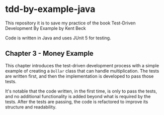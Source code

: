 # tdd-by-example-java
This repository it is to save my practice of the book Test-Driven Development By Example by Kent Beck

Code is written in Java and uses JUnit 5 for testing.

## Chapter 3 - Money Example
This chapter introduces the test-driven development process with a simple example of creating a `Dollar` class that can handle multiplication.
The tests are written first, and then the implementation is developed to pass those tests.

It's notable that the code written, in the first time, is only to pass the tests, and no additional functionality is added beyond what is required by the tests.
After the tests are passing, the code is refactored to improve its structure and readability.
